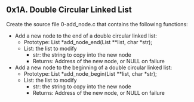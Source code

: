 ## 0x1A. Double Circular Linked List

Create the source file 0-add_node.c that contains the following functions:

- Add a new node to the end of a double circular linked list:
	+ Prototype: List *add_node_end(List **list, char *str);
	+ List: the list to modify
		* str: the string to copy into the new node
		* Returns: Address of the new node, or NULL on failure
- Add a new node to the beginning of a double circular linked list:
	+ Prototype: List *add_node_begin(List **list, char *str);
	+ List: the list to modify
		* str: the string to copy into the new node
		* Returns: Address of the new node, or NULL on failure
